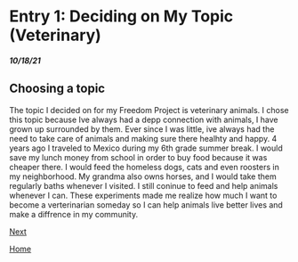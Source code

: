 # Entry 1: Deciding on My Topic (Veterinary)
##### 10/18/21

## Choosing a topic
The topic I decided on for my Freedom Project is veterinary animals. I chose this topic because Ive always had a depp connection with animals, I have grown up surrounded by them. Ever since I was little, ive always had the need to take care of animals and making sure there healhty and happy. 4 years ago I traveled to Mexico during my 6th grade summer break. I would save my lunch money from school in order to buy food because it was cheaper there. I would feed the homeless dogs, cats and even roosters in my neighborhood. My grandma also owns horses, and I would take them regularly baths whenever I visited. I still coninue to feed and help animals whenever I can. These experiments made me realize how much I want to become a verterinarian someday so I can help animals live better lives and make a diffrence in my community. 

[Next](entry02.md)

[Home](../README.md)
